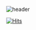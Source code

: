 ![header](https://capsule-render.vercel.app/api?type=venom&height=300&color=gradient&text=Banhogu%20Github&reversal=false&textBg=false&fontColor=000000&fontAlign=52)

[![Hits](https://hits.seeyoufarm.com/api/count/incr/badge.svg?url=https%3A%2F%2Fgithub.com%2Fbanghogu&count_bg=%23BABABA&title_bg=%23000000&icon=waze.svg&icon_color=%23E7E7E7&title=Hi%2C+Guys&edge_flat=false)](https://hits.seeyoufarm.com)
